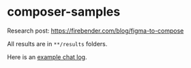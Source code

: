 # composer-samples

Research post: https://firebender.com/blog/figma-to-compose

All results are in `**/results` folders.

Here is an [example chat log](https://github.com/firebenders/composer-samples/blob/main/airbnb/results/result_1.md).
